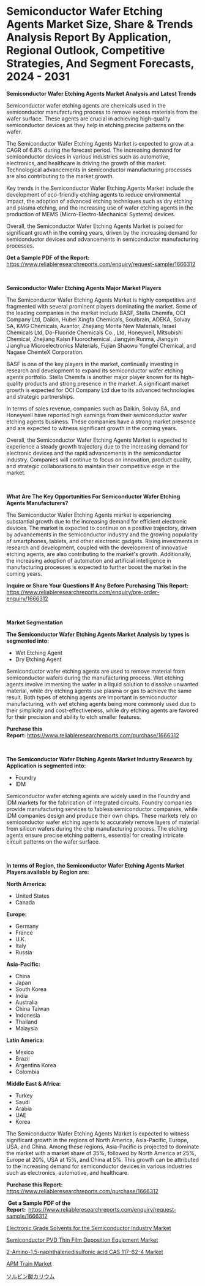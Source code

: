 <p><h1>Semiconductor Wafer Etching Agents Market Size, Share & Trends Analysis Report By Application, Regional Outlook, Competitive Strategies, And Segment Forecasts, 2024 - 2031</h1></p><p><strong>Semiconductor Wafer Etching Agents Market Analysis and Latest Trends</strong></p>
<p><p>Semiconductor wafer etching agents are chemicals used in the semiconductor manufacturing process to remove excess materials from the wafer surface. These agents are crucial in achieving high-quality semiconductor devices as they help in etching precise patterns on the wafer.</p><p>The Semiconductor Wafer Etching Agents Market is expected to grow at a CAGR of 6.8% during the forecast period. The increasing demand for semiconductor devices in various industries such as automotive, electronics, and healthcare is driving the growth of this market. Technological advancements in semiconductor manufacturing processes are also contributing to the market growth.</p><p>Key trends in the Semiconductor Wafer Etching Agents Market include the development of eco-friendly etching agents to reduce environmental impact, the adoption of advanced etching techniques such as dry etching and plasma etching, and the increasing use of wafer etching agents in the production of MEMS (Micro-Electro-Mechanical Systems) devices.</p><p>Overall, the Semiconductor Wafer Etching Agents Market is poised for significant growth in the coming years, driven by the increasing demand for semiconductor devices and advancements in semiconductor manufacturing processes.</p></p>
<p><strong>Get a Sample PDF of the Report:&nbsp;</strong> <a href="https://www.reliableresearchreports.com/enquiry/request-sample/1666312">https://www.reliableresearchreports.com/enquiry/request-sample/1666312</a></p>
<p>&nbsp;</p>
<p><strong>Semiconductor Wafer Etching Agents Major Market Players</strong></p>
<p><p>The Semiconductor Wafer Etching Agents Market is highly competitive and fragmented with several prominent players dominating the market. Some of the leading companies in the market include BASF, Stella Chemifa, OCI Company Ltd, Daikin, Hubei Xingfa Chemicals, Soulbrain, ADEKA, Solvay SA, KMG Chemicals, Avantor, Zhejiang Morita New Materials, Israel Chemicals Ltd, Do-Fluoride Chemicals Co., Ltd, Honeywell, Mitsubishi Chemical, Zhejiang Kaisn Fluorochemical, Jiangyin Runma, Jiangyin Jianghua Microelectronics Materials, Fujian Shaowu Yongfei Chemical, and Nagase ChemteX Corporation.</p><p>BASF is one of the key players in the market, continually investing in research and development to expand its semiconductor wafer etching agents portfolio. Stella Chemifa is another major player known for its high-quality products and strong presence in the market. A significant market growth is expected for OCI Company Ltd due to its advanced technologies and strategic partnerships.</p><p>In terms of sales revenue, companies such as Daikin, Solvay SA, and Honeywell have reported high earnings from their semiconductor wafer etching agents business. These companies have a strong market presence and are expected to witness significant growth in the coming years.</p><p>Overall, the Semiconductor Wafer Etching Agents Market is expected to experience a steady growth trajectory due to the increasing demand for electronic devices and the rapid advancements in the semiconductor industry. Companies will continue to focus on innovation, product quality, and strategic collaborations to maintain their competitive edge in the market.</p></p>
<p>&nbsp;</p>
<p><strong>What Are The Key Opportunities For Semiconductor Wafer Etching Agents Manufacturers?</strong></p>
<p><p>The Semiconductor Wafer Etching Agents market is experiencing substantial growth due to the increasing demand for efficient electronic devices. The market is expected to continue on a positive trajectory, driven by advancements in the semiconductor industry and the growing popularity of smartphones, tablets, and other electronic gadgets. Rising investments in research and development, coupled with the development of innovative etching agents, are also contributing to the market's growth. Additionally, the increasing adoption of automation and artificial intelligence in manufacturing processes is expected to further boost the market in the coming years.</p></p>
<p><strong>Inquire or Share Your Questions If Any Before Purchasing This Report:</strong> <a href="https://www.reliableresearchreports.com/enquiry/pre-order-enquiry/1666312">https://www.reliableresearchreports.com/enquiry/pre-order-enquiry/1666312</a></p>
<p>&nbsp;</p>
<p><strong>Market Segmentation</strong></p>
<p><strong>The Semiconductor Wafer Etching Agents Market Analysis by types is segmented into:</strong></p>
<p><ul><li>Wet Etching Agent</li><li>Dry Etching Agent</li></ul></p>
<p><p>Semiconductor wafer etching agents are used to remove material from semiconductor wafers during the manufacturing process. Wet etching agents involve immersing the wafer in a liquid solution to dissolve unwanted material, while dry etching agents use plasma or gas to achieve the same result. Both types of etching agents are important in semiconductor manufacturing, with wet etching agents being more commonly used due to their simplicity and cost-effectiveness, while dry etching agents are favored for their precision and ability to etch smaller features.</p></p>
<p><strong>Purchase this Report:&nbsp;</strong><a href="https://www.reliableresearchreports.com/purchase/1666312">https://www.reliableresearchreports.com/purchase/1666312</a></p>
<p>&nbsp;</p>
<p><strong>The Semiconductor Wafer Etching Agents Market Industry Research by Application is segmented into:</strong></p>
<p><ul><li>Foundry</li><li>IDM</li></ul></p>
<p><p>Semiconductor wafer etching agents are widely used in the Foundry and IDM markets for the fabrication of integrated circuits. Foundry companies provide manufacturing services to fabless semiconductor companies, while IDM companies design and produce their own chips. These markets rely on semiconductor wafer etching agents to accurately remove layers of material from silicon wafers during the chip manufacturing process. The etching agents ensure precise etching patterns, essential for creating intricate circuit patterns on the wafer surface.</p></p>
<p>&nbsp;</p>
<p><strong>In terms of Region, the Semiconductor Wafer Etching Agents Market Players available by Region are:</strong></p>
<p>
    <p> <strong> North America: </strong>
        <ul>
            <li>United States</li>
            <li>Canada</li>
        </ul>
        </p> 
    <p> <strong> Europe: </strong>
        <ul>
            <li>Germany</li>
            <li>France</li>
            <li>U.K.</li>
            <li>Italy</li>
            <li>Russia</li>
        </ul>
        </p> 
    <p> <strong> Asia-Pacific: </strong>
        <ul>
            <li>China</li>
            <li>Japan</li>
            <li>South Korea</li>
            <li>India</li>
            <li>Australia</li>
            <li>China Taiwan</li>
            <li>Indonesia</li>
            <li>Thailand</li>
            <li>Malaysia</li>
        </ul>
        </p> 
    <p> <strong> Latin America: </strong>
        <ul>
            <li>Mexico</li>
            <li>Brazil</li>
            <li>Argentina Korea</li>
            <li>Colombia</li>
        </ul>
        </p> 
    <p> <strong> Middle East & Africa: </strong>
        <ul>
            <li>Turkey</li>
            <li>Saudi</li>
            <li>Arabia</li>
            <li>UAE</li>
            <li>Korea</li>
        </ul>
    </p>
    </p>
<p><p>The Semiconductor Wafer Etching Agents Market is expected to witness significant growth in the regions of North America, Asia-Pacific, Europe, USA, and China. Among these regions, Asia-Pacific is projected to dominate the market with a market share of 35%, followed by North America at 25%, Europe at 20%, USA at 15%, and China at 5%. This growth can be attributed to the increasing demand for semiconductor devices in various industries such as electronics, automotive, and healthcare.</p></p>
<p><strong>Purchase this Report: </strong><a href="https://www.reliableresearchreports.com/purchase/1666312">https://www.reliableresearchreports.com/purchase/1666312</a></p>
<p>&nbsp;<strong>Get a Sample PDF of the Report:&nbsp;&nbsp;</strong><a href="https://www.reliableresearchreports.com/enquiry/request-sample/1666312">https://www.reliableresearchreports.com/enquiry/request-sample/1666312</a></p>
<p><strong></strong></p>
<p><p><a href="https://github.com/guneycigdem35/Market-Research-Report-List-2/blob/main/electronic-grade-solvents-for-the-semiconductor-industry-market.md">Electronic Grade Solvents for the Semiconductor Industry Market</a></p><p><a href="https://github.com/biheemgalvinlouises6hokrh3h/Market-Research-Report-List-1/blob/main/semiconductor-pvd-thin-film-deposition-equipment-market.md">Semiconductor PVD Thin Film Deposition Equipment Market</a></p><p><a href="https://www.linkedin.com/pulse/2-amino-15-naphthalenedisulfonic-acid-cas-117-62-4-market-size-bwl5f?trackingId=2IlkRiR0UbMOM%2FJH%2F%2BtS8g%3D%3D">2-Amino-1,5-naphthalenedisulfonic acid CAS 117-62-4 Market</a></p><p><a href="https://issuu.com/reportprime-2/docs/apm-train-market-size-2030.pptx">APM Train Market</a></p><p><a href="https://github.com/dadanedu33/Market-Research-Report-List-1/blob/main/149446312996.md">ソルビン酸カリウム</a></p></p>